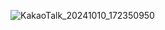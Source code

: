 ![KakaoTalk_20241010_172350950](https://github.com/user-attachments/assets/0b752c64-8b28-4372-872c-30f594ceb2ca)

<!--
**lhs960330/lhs960330** is a ✨ _special_ ✨ repository because its `README.md` (this file) appears on your GitHub profile.

Here are some ideas to get you started:

- 🔭 I’m currently working on ...
- 🌱 I’m currently learning ...
- 👯 I’m looking to collaborate on ...
- 🤔 I’m looking for help with ...
- 💬 Ask me about ...
- 📫 How to reach me: ...
- 😄 Pronouns: ...
- ⚡ Fun fact: ...
-->
